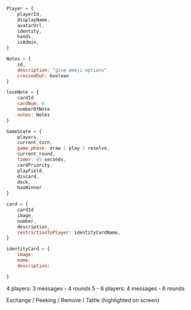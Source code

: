 ```javascript

Player = {
    playerId,
    displayName,
    avatarUrl,
    identity,
    hands,
    isAdmin,
}

Notes = {
    id,
    description: "give emoji options"
    crossedOut: boolean
}

loveNote = {
    cardId
    cardNum: 0
    numberOfNote
    notes: Notes
}

GameState = {
    players,
    current_turn,
    game_phase: draw | play | resolve,
    current_round,
    timer: 45 seconds,
    cardPriority,
    playField,
    discard,
    deck,
    hasWinner
}

card = {
    cardId
    image,
    number,
    description,
    restrictionToPlayer: identityCardName,
}

identityCard = {
    image:
    name:
    description:

}

```

4 players: 3 messages - 4 rounds
5 - 6 players: 4 messages - 6 rounds

Exchange / Peeking / Remove / Tattle (highlighted on screen)
